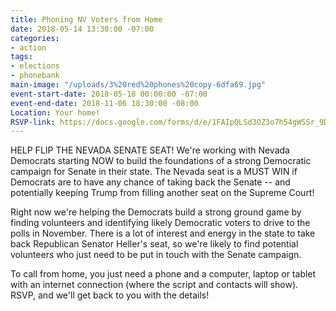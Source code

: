 ```yaml
---
title: Phoning NV Voters from Home
date: 2018-05-14 13:30:00 -07:00
categories:
- action
tags:
- elections
- phonebank
main-image: "/uploads/3%20red%20phones%20copy-6dfa69.jpg"
event-start-date: 2018-05-18 00:00:00 -07:00
event-end-date: 2018-11-06 18:30:00 -08:00
Location: Your home!
RSVP-link: https://docs.google.com/forms/d/e/1FAIpQLSd3OZ3o7h54gWSSr_9DsZmio8lQym1HYNhBnmySRUrJNCiVyQ/viewform
---
```


HELP FLIP THE NEVADA SENATE SEAT!  We're working with Nevada Democrats starting NOW to build the foundations of a strong  Democratic campaign for Senate in their state.  The Nevada seat is a MUST WIN if Democrats are to have any chance of taking back the Senate -- and potentially keeping Trump from filling another seat on the Supreme Court!

Right now we're helping the Democrats build a strong ground game by finding volunteers and identifying likely Democratic voters to drive to the polls in November.  There is a lot of interest and energy in the state to take back Republican Senator Heller's seat, so we're likely to find potential volunteers who just need to be put in touch with the Senate campaign.

To call from home, you just need a phone and a computer, laptop or tablet with an internet connection (where the script and contacts will show).  RSVP, and we'll get back to you with the details!